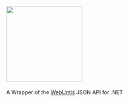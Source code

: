 # <img src="http://i.imgur.com/ohSVcP9.jpg" Width="200">
A Wrapper of the [WebUntis](http://www.untis.at/Downloads/int/Manuals/de/WebUntis.pdf) JSON API for .NET
